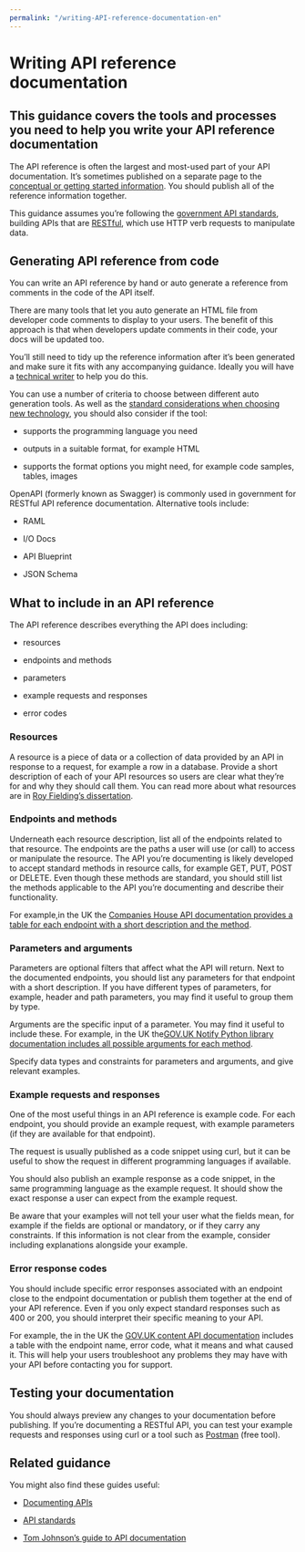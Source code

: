 ```yaml
---
permalink: "/writing-API-reference-documentation-en"
---
```


# Writing API reference documentation

## This guidance covers the tools and processes you need to help you write your API reference documentation

The API reference is often the largest and most-used part of your API documentation. It’s sometimes published on a separate page to the [conceptual or getting started information](https://www.gov.uk/guidance/how-to-document-apis). You should publish all of the reference information together.

This guidance assumes you’re following the [government API standards](https://www.gov.uk/guidance/gds-api-technical-and-data-standards), building APIs that are [RESTful](https://restfulapi.net/), which use HTTP verb requests to manipulate data.

## Generating API reference from code

You can write an API reference by hand or auto generate a reference from comments in the code of the API itself.

There are many tools that let you auto generate an HTML file from developer code comments to display to your users. The benefit of this approach is that when developers update comments in their code, your docs will be updated too.

You’ll still need to tidy up the reference information after it’s been generated and make sure it fits with any accompanying guidance. Ideally you will have a [technical writer](https://www.gov.uk/government/publications/technical-writer-role-description/technical-writer-role-description) to help you do this.

You can use a number of criteria to choose between different auto generation tools. As well as the [standard considerations when choosing new technology](https://www.gov.uk/service-manual/technology/choosing-technology-an-introduction), you should also consider if the tool:

-   supports the programming language you need
    
-   outputs in a suitable format, for example HTML
    
-   supports the format options you might need, for example code samples, tables, images
    

OpenAPI (formerly known as Swagger) is commonly used in government for RESTful API reference documentation. Alternative tools include:

-   RAML
    
-   I/O Docs
    
-   API Blueprint
    
-   JSON Schema
    

## What to include in an API reference

The API reference describes everything the API does including:

-   resources
    
-   endpoints and methods
    
-   parameters
    
-   example requests and responses
    
-   error codes
    

### Resources

A resource is a piece of data or a collection of data provided by an API in response to a request, for example a row in a database. Provide a short description of each of your API resources so users are clear what they’re for and why they should call them. You can read more about what resources are in [Roy Fielding’s dissertation](https://www.ics.uci.edu/~fielding/pubs/dissertation/rest_arch_style.htm#sec_5_2_1_1).

### Endpoints and methods

Underneath each resource description, list all of the endpoints related to that resource. The endpoints are the paths a user will use (or call) to access or manipulate the resource. The API you’re documenting is likely developed to accept standard methods in resource calls, for example GET, PUT, POST or DELETE. Even though these methods are standard, you should still list the methods applicable to the API you’re documenting and describe their functionality.

For example,in the UK the [Companies House API documentation provides a table for each endpoint with a short description and the method](https://developer.companieshouse.gov.uk/api/docs/company/company_number/registered-office-address/registered-office-address.html).

### Parameters and arguments

Parameters are optional filters that affect what the API will return. Next to the documented endpoints, you should list any parameters for that endpoint with a short description. If you have different types of parameters, for example, header and path parameters, you may find it useful to group them by type.

Arguments are the specific input of a parameter. You may find it useful to include these. For example, in the UK the[GOV.UK Notify Python library documentation includes all possible arguments for each method](https://docs.notifications.service.gov.uk/python.html#send-an-email).

Specify data types and constraints for parameters and arguments, and give relevant examples.

### Example requests and responses

One of the most useful things in an API reference is example code. For each endpoint, you should provide an example request, with example parameters (if they are available for that endpoint).

The request is usually published as a code snippet using curl, but it can be useful to show the request in different programming languages if available.

You should also publish an example response as a code snippet, in the same programming language as the example request. It should show the exact response a user can expect from the example request.

Be aware that your examples will not tell your user what the fields mean, for example if the fields are optional or mandatory, or if they carry any constraints. If this information is not clear from the example, consider including explanations alongside your example.

### Error response codes

You should include specific error responses associated with an endpoint close to the endpoint documentation or publish them together at the end of your API reference. Even if you only expect standard responses such as 400 or 200, you should interpret their specific meaning to your API.

For example, the in the UK the [GOV.UK content API documentation](https://content-api.publishing.service.gov.uk/reference.html#responses) includes a table with the endpoint name, error code, what it means and what caused it. This will help your users troubleshoot any problems they may have with your API before contacting you for support.

## Testing your documentation

You should always preview any changes to your documentation before publishing. If you’re documenting a RESTful API, you can test your example requests and responses using curl or a tool such as [Postman](https://www.getpostman.com/) (free tool).

## Related guidance

You might also find these guides useful:

-   [Documenting APIs](https://www.gov.uk/guidance/how-to-document-apis)
    
-   [API standards](https://www.gov.uk/guidance/gds-api-technical-and-data-standards)
    
-   [Tom Johnson’s guide to API documentation](http://idratherbewriting.com/learnapidoc/)
